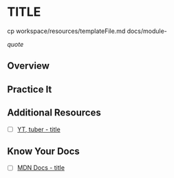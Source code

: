 # TITLE

cp workspace/resources/templateFile.md docs/module-

*quote*

## Overview
<!-- ! Video Contents:  (width="655" height="368", ratio 1.77) -->

## Practice It

<!-- [Try it yourself](https://replit.com)! -->

## Additional Resources

- [ ] [YT, tuber - title]()

## Know Your Docs

- [ ] [MDN Docs - title]()

<!-- 

```javascript

```

| Method      | Description                          |
| ----------- | ------------------------------------ |
| `GET`       | Fetch resource                       |
| `PUT`       | Update resource |
| `DELETE`    | Delete resource |


    `line numbers`
:do you like 'em?


++slash++
https://facelessuser.github.io/pymdown-extensions/extensions/keys/

=== "Javascript"

    ```javascript
    ```

=== "Python"

  ```python
  ```

=== "Example"
    ```console
      .
    ```

=== "Instructions"
    ```markdown
      .
    ```

=== "Result"
    ![PIC](./../images/pic.png)
-->